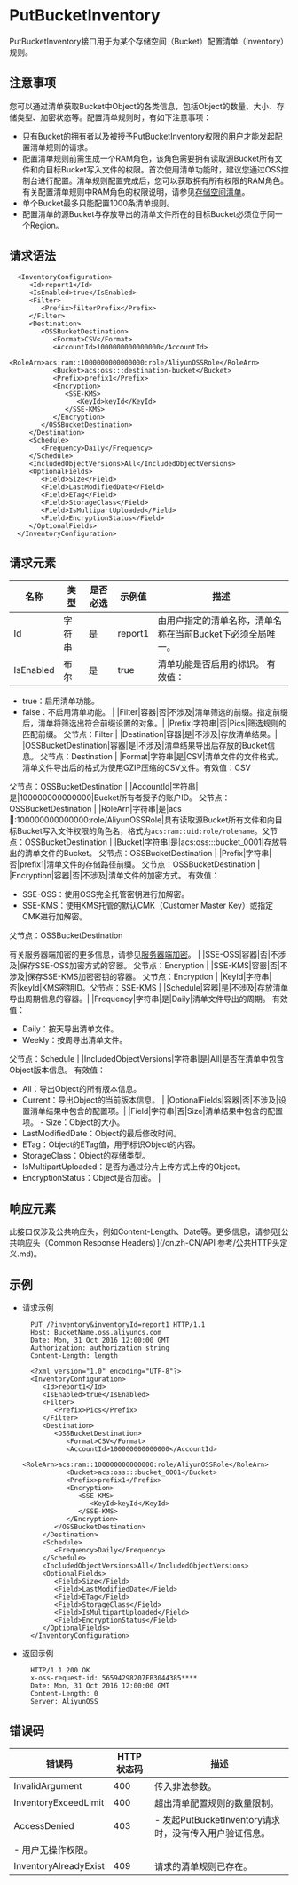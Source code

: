 # PutBucketInventory

PutBucketInventory接口用于为某个存储空间（Bucket）配置清单（Inventory）规则。

## 注意事项

您可以通过清单获取Bucket中Object的各类信息，包括Object的数量、大小、存储类型、加密状态等。配置清单规则时，有如下注意事项：

-   只有Bucket的拥有者以及被授予PutBucketInventory权限的用户才能发起配置清单规则的请求。
-   配置清单规则前需生成一个RAM角色，该角色需要拥有读取源Bucket所有文件和向目标Bucket写入文件的权限。首次使用清单功能时，建议您通过OSS控制台进行配置。清单规则配置完成后，您可以获取拥有所有权限的RAM角色。有关配置清单规则中RAM角色的权限说明，请参见[存储空间清单](/cn.zh-CN/开发指南/存储空间（Bucket）/存储空间清单.md)。
-   单个Bucket最多只能配置1000条清单规则。
-   配置清单的源Bucket与存放导出的清单文件所在的目标Bucket必须位于同一个Region。

## 请求语法

```
  <InventoryConfiguration>
     <Id>report1</Id>
     <IsEnabled>true</IsEnabled>
     <Filter>
        <Prefix>filterPrefix</Prefix>
     </Filter>
     <Destination>
        <OSSBucketDestination>
           <Format>CSV</Format>
           <AccountId>1000000000000000</AccountId>
           <RoleArn>acs:ram::1000000000000000:role/AliyunOSSRole</RoleArn>
           <Bucket>acs:oss:::destination-bucket</Bucket>
           <Prefix>prefix1</Prefix>
           <Encryption>
              <SSE-KMS>
                 <KeyId>keyId</KeyId>
              </SSE-KMS>
           </Encryption>
        </OSSBucketDestination>
     </Destination>
     <Schedule>
        <Frequency>Daily</Frequency>
     </Schedule>
     <IncludedObjectVersions>All</IncludedObjectVersions>
     <OptionalFields>
        <Field>Size</Field>
        <Field>LastModifiedDate</Field>
        <Field>ETag</Field>
        <Field>StorageClass</Field>
        <Field>IsMultipartUploaded</Field>
        <Field>EncryptionStatus</Field>
     </OptionalFields>
  </InventoryConfiguration>
```

## 请求元素

|名称|类型|是否必选|示例值|描述|
|--|--|----|---|--|
|Id|字符串|是|report1|由用户指定的清单名称，清单名称在当前Bucket下必须全局唯一。|
|IsEnabled|布尔|是|true|清单功能是否启用的标识。 有效值：

-   true：启用清单功能。
-   false：不启用清单功能。 |
|Filter|容器|否|不涉及|清单筛选的前缀。指定前缀后，清单将筛选出符合前缀设置的对象。|
|Prefix|字符串|否|Pics|筛选规则的匹配前缀。 父节点：Filter |
|Destination|容器|是|不涉及|存放清单结果。|
|OSSBucketDestination|容器|是|不涉及|清单结果导出后存放的Bucket信息。 父节点：Destination |
|Format|字符串|是|CSV|清单文件的文件格式。 清单文件导出后的格式为使用GZIP压缩的CSV文件。有效值：CSV

父节点：OSSBucketDestination |
|AccountId|字符串|是|100000000000000|Bucket所有者授予的账户ID。 父节点：OSSBucketDestination |
|RoleArn|字符串|是|acs:ram::100000000000000:role/AliyunOSSRole|具有读取源Bucket所有文件和向目标Bucket写入文件权限的角色名，格式为`acs:ram::uid:role/rolename`。父节点：OSSBucketDestination |
|Bucket|字符串|是|acs:oss:::bucket\_0001|存放导出的清单文件的Bucket。 父节点：OSSBucketDestination |
|Prefix|字符串|否|prefix1|清单文件的存储路径前缀。 父节点：OSSBucketDestination |
|Encryption|容器|否|不涉及|清单文件的加密方式。 有效值：

-   SSE-OSS：使用OSS完全托管密钥进行加解密。
-   SSE-KMS：使用KMS托管的默认CMK（Customer Master Key）或指定CMK进行加解密。

父节点：OSSBucketDestination

有关服务器端加密的更多信息，请参见[服务器端加密](/cn.zh-CN/开发指南/数据安全/数据加密/服务器端加密.md)。 |
|SSE-OSS|容器|否|不涉及|保存SSE-OSS加密方式的容器。 父节点：Encryption |
|SSE-KMS|容器|否|不涉及|保存SSE-KMS加密密钥的容器。 父节点：Encryption |
|KeyId|字符串|否|keyId|KMS密钥ID。父节点：SSE-KMS |
|Schedule|容器|是|不涉及|存放清单导出周期信息的容器。|
|Frequency|字符串|是|Daily|清单文件导出的周期。 有效值：

-   Daily：按天导出清单文件。
-   Weekly：按周导出清单文件。

父节点：Schedule |
|IncludedObjectVersions|字符串|是|All|是否在清单中包含Object版本信息。 有效值：

-   All：导出Object的所有版本信息。
-   Current：导出Object的当前版本信息。 |
|OptionalFields|容器|否|不涉及|设置清单结果中包含的配置项。|
|Field|字符串|否|Size|清单结果中包含的配置项。 -   Size：Object的大小。
-   LastModifiedDate：Object的最后修改时间。
-   ETag：Object的ETag值，用于标识Object的内容。
-   StorageClass：Object的存储类型。
-   IsMultipartUploaded：是否为通过分片上传方式上传的Object。
-   EncryptionStatus：Object是否加密。 |

## 响应元素

此接口仅涉及公共响应头，例如Content-Length、Date等。更多信息，请参见[公共响应头（Common Response Headers）](/cn.zh-CN/API 参考/公共HTTP头定义.md)。

## 示例

-   请求示例

    ```
      PUT /?inventory&inventoryId=report1 HTTP/1.1
      Host: BucketName.oss.aliyuncs.com
      Date: Mon, 31 Oct 2016 12:00:00 GMT
      Authorization: authorization string
      Content-Length: length
    
      <?xml version="1.0" encoding="UTF-8"?>
      <InventoryConfiguration>
         <Id>report1</Id>
         <IsEnabled>true</IsEnabled>
         <Filter>
            <Prefix>Pics</Prefix>
         </Filter>
         <Destination>
            <OSSBucketDestination>
               <Format>CSV</Format>
               <AccountId>100000000000000</AccountId>
               <RoleArn>acs:ram::100000000000000:role/AliyunOSSRole</RoleArn>
               <Bucket>acs:oss:::bucket_0001</Bucket>
               <Prefix>prefix1</Prefix>
               <Encryption>
                  <SSE-KMS>
                     <KeyId>keyId</KeyId>
                  </SSE-KMS>
               </Encryption>
            </OSSBucketDestination>
         </Destination>
         <Schedule>
            <Frequency>Daily</Frequency>
         </Schedule>
         <IncludedObjectVersions>All</IncludedObjectVersions>
         <OptionalFields>
            <Field>Size</Field>
            <Field>LastModifiedDate</Field>
            <Field>ETag</Field>
            <Field>StorageClass</Field>
            <Field>IsMultipartUploaded</Field>
            <Field>EncryptionStatus</Field>
         </OptionalFields>
      </InventoryConfiguration>
    ```

-   返回示例

    ```
      HTTP/1.1 200 OK
      x-oss-request-id: 56594298207FB3044385****
      Date: Mon, 31 Oct 2016 12:00:00 GMT
      Content-Length: 0
      Server: AliyunOSS
    ```


## 错误码

|错误码|HTTP状态码|描述|
|---|-------|--|
|InvalidArgument|400|传入非法参数。|
|InventoryExceedLimit|400|超出清单配置规则的数量限制。|
|AccessDenied|403|-   发起PutBucketInventory请求时，没有传入用户验证信息。
-   用户无操作权限。 |
|InventoryAlreadyExist|409|请求的清单规则已存在。|


